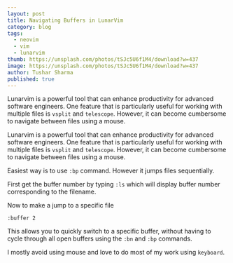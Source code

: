 ```yaml
---
layout: post
title: Navigating Buffers in LunarVim
category: blog
tags:
  - neovim
  - vim
  - lunarvim
thumb: https://unsplash.com/photos/tSJc5U6f1M4/download?w=437
image: https://unsplash.com/photos/tSJc5U6f1M4/download?w=437
author: Tushar Sharma
published: true
---
```


Lunarvim is a powerful tool that can enhance productivity for advanced software engineers. One feature that is particularly useful for working with multiple files is `vsplit` and `telescope`. However, it can become cumbersome to navigate between files using a mouse. <!-- truncate_here -->

Lunarvim is a powerful tool that can enhance productivity for advanced software engineers. One feature that is particularly useful for working with multiple files is `vsplit` and `telescope`. However, it can become cumbersome to navigate between files using a mouse. 

Easiest way is to use `:bp` command. However it jumps files sequentially.

First get the buffer number by typing `:ls` which will display buffer number corresponding to the filename.

Now to make a jump to a specific file

```
:buffer 2
```

This allows you to quickly switch to a specific buffer, without having to cycle through all open buffers using the `:bn` and `:bp` commands.

I mostly avoid using mouse and love to do most of my work using `keyboard`.